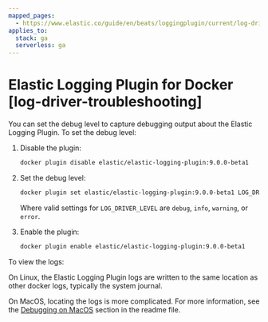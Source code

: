 ```yaml
---
mapped_pages:
  - https://www.elastic.co/guide/en/beats/loggingplugin/current/log-driver-troubleshooting.html
applies_to:
  stack: ga
  serverless: ga
---
```


# Elastic Logging Plugin for Docker [log-driver-troubleshooting]

You can set the debug level to capture debugging output about the Elastic Logging Plugin. To set the debug level:

1. Disable the plugin:

    ```sh
    docker plugin disable elastic/elastic-logging-plugin:9.0.0-beta1
    ```

2. Set the debug level:

    ```sh
    docker plugin set elastic/elastic-logging-plugin:9.0.0-beta1 LOG_DRIVER_LEVEL=debug
    ```

    Where valid settings for `LOG_DRIVER_LEVEL` are `debug`, `info`, `warning`, or `error`.

3. Enable the plugin:

    ```sh
    docker plugin enable elastic/elastic-logging-plugin:9.0.0-beta1
    ```


To view the logs:

On Linux, the Elastic Logging Plugin logs are written to the same location as other docker logs, typically the system journal.

On MacOS, locating the logs is more complicated. For more information, see the [Debugging on MacOS](https://github.com/elastic/beats/tree/master/x-pack/dockerlogbeat#debugging-on-macos) section in the readme file.

